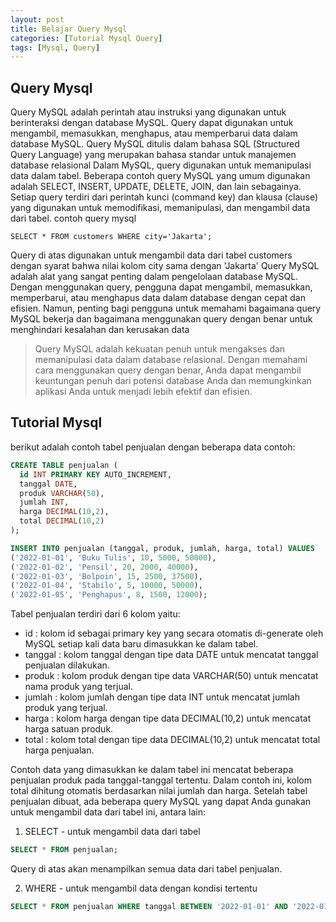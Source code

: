 ```yaml
---
layout: post
title: Belajar Query Mysql 
categories: [Tutorial Mysql Query]
tags: [Mysql, Query]
---
```

## Query Mysql
Query MySQL adalah perintah atau instruksi yang digunakan untuk berinteraksi dengan database MySQL. Query dapat digunakan untuk mengambil, memasukkan, menghapus, atau memperbarui data dalam database MySQL. Query MySQL ditulis dalam bahasa SQL (Structured Query Language) yang merupakan bahasa standar untuk manajemen database relasional
Dalam MySQL, query digunakan untuk memanipulasi data dalam tabel. Beberapa contoh query MySQL yang umum digunakan adalah SELECT, INSERT, UPDATE, DELETE, JOIN, dan lain sebagainya. Setiap query terdiri dari perintah kunci (command key) dan klausa (clause) yang digunakan untuk memodifikasi, memanipulasi, dan mengambil data dari tabel.
contoh query mysql
``` mysql
SELECT * FROM customers WHERE city='Jakarta';
```
Query di atas digunakan untuk mengambil data dari tabel customers dengan syarat bahwa nilai kolom city sama dengan 'Jakarta'
Query MySQL adalah alat yang sangat penting dalam pengelolaan database MySQL. Dengan menggunakan query, pengguna dapat mengambil, memasukkan, memperbarui, atau menghapus data dalam database dengan cepat dan efisien. Namun, penting bagi pengguna untuk memahami bagaimana query MySQL bekerja dan bagaimana menggunakan query dengan benar untuk menghindari kesalahan dan kerusakan data

> Query MySQL adalah kekuatan penuh untuk mengakses dan memanipulasi data dalam database relasional. Dengan memahami cara menggunakan query dengan benar, Anda dapat mengambil keuntungan penuh dari potensi database Anda dan memungkinkan aplikasi Anda untuk menjadi lebih efektif dan efisien.

## Tutorial Mysql
berikut adalah contoh tabel penjualan dengan beberapa data contoh:
``` sql
CREATE TABLE penjualan (
  id INT PRIMARY KEY AUTO_INCREMENT,
  tanggal DATE,
  produk VARCHAR(50),
  jumlah INT,
  harga DECIMAL(10,2),
  total DECIMAL(10,2)
);

INSERT INTO penjualan (tanggal, produk, jumlah, harga, total) VALUES
('2022-01-01', 'Buku Tulis', 10, 5000, 50000),
('2022-01-02', 'Pensil', 20, 2000, 40000),
('2022-01-03', 'Bolpoin', 15, 2500, 37500),
('2022-01-04', 'Stabilo', 5, 10000, 50000),
('2022-01-05', 'Penghapus', 8, 1500, 12000);
```
Tabel penjualan terdiri dari 6 kolom yaitu:

- id : kolom id sebagai primary key yang secara otomatis di-generate oleh MySQL setiap kali data baru dimasukkan ke dalam tabel.
- tanggal : kolom tanggal dengan tipe data DATE untuk mencatat tanggal penjualan dilakukan.
- produk : kolom produk dengan tipe data VARCHAR(50) untuk mencatat nama produk yang terjual.
- jumlah : kolom jumlah dengan tipe data INT untuk mencatat jumlah produk yang terjual.
- harga : kolom harga dengan tipe data DECIMAL(10,2) untuk mencatat harga satuan produk.
- total : kolom total dengan tipe data DECIMAL(10,2) untuk mencatat total harga penjualan.

Contoh data yang dimasukkan ke dalam tabel ini mencatat beberapa penjualan produk pada tanggal-tanggal tertentu. Dalam contoh ini, kolom total dihitung otomatis berdasarkan nilai jumlah dan harga.
Setelah tabel penjualan dibuat, ada beberapa query MySQL yang dapat Anda gunakan untuk mengambil data dari tabel ini, antara lain:
1. SELECT - untuk mengambil data dari tabel
``` sql
SELECT * FROM penjualan;
```
Query di atas akan menampilkan semua data dari tabel penjualan.

2. WHERE - untuk mengambil data dengan kondisi tertentu
``` sql
SELECT * FROM penjualan WHERE tanggal BETWEEN '2022-01-01' AND '2022-01-03';
```
